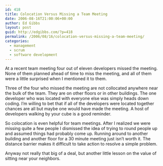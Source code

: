 ```yaml
---
id: 418
title: Colocation Versus Missing a Team Meeting
date: 2006-08-16T21:00:06+00:00
author: Ed Gibbs
layout: post
guid: http://edgibbs.com/?p=418
permalink: /2006/08/16/colocation-versus-missing-a-team-meeting/
categories:
  - management
  - scrum
  - software development
---
```

At a recent team meeting four out of eleven developers missed the meeting. None of them planned ahead of time to miss the meeting, and all of them were a little surprised when I mentioned it to them.

Three of the four who missed the meeting are not collocated anywhere near the bulk of the team. They are on other floors or in other buildings. The one developer who was located with everyone else was simply heads down coding. I&#8217;m willing to bet that if all of the developers were located together chances are all but maybe one would have made the meeting. A host of developers walking by your cube is a good reminder.

So colocation is even helpful for team meetings. After I realized we were missing quite a few people I dismissed the idea of trying to round people up and assumed things had probably come up. Running around to another building and another floor for a 30 minute meeting just isn&#8217;t worth it. The distance barrier makes it difficult to take action to resolve a simple problem.

Anyway not really that big of a deal, but another little lesson on the value of sitting near your neighbors.